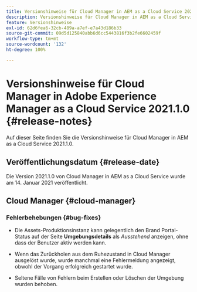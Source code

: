 ```yaml
---
title: Versionshinweise für Cloud Manager in AEM as a Cloud Service 2021.1.0
description: Versionshinweise für Cloud Manager in AEM as a Cloud Service 2021.1.0
feature: Versionshinweise
exl-id: 62d6fea6-32cb-489a-a7ef-e7a43d186b33
source-git-commit: 09d5d125840abb6d6cc5443816f3b2fe6602459f
workflow-type: tm+mt
source-wordcount: '132'
ht-degree: 100%

---
```


# Versionshinweise für Cloud Manager in Adobe Experience Manager as a Cloud Service 2021.1.0 {#release-notes}

Auf dieser Seite finden Sie die Versionshinweise für Cloud Manager in AEM as a Cloud Service 2021.1.0.

## Veröffentlichungsdatum {#release-date}

Die Version 2021.1.0 von Cloud Manager in AEM as a Cloud Service wurde am 14. Januar 2021 veröffentlicht.

## Cloud Manager {#cloud-manager}

### Fehlerbehebungen  {#bug-fixes}

* Die Assets-Produktionsinstanz kann gelegentlich den Brand Portal-Status auf der Seite **Umgebungsdetails** als *Ausstehend* anzeigen, ohne dass der Benutzer aktiv werden kann.

* Wenn das Zurückholen aus dem Ruhezustand in Cloud Manager ausgelöst wurde, wurde manchmal eine Fehlermeldung angezeigt, obwohl der Vorgang erfolgreich gestartet wurde.

* Seltene Fälle von Fehlern beim Erstellen oder Löschen der Umgebung wurden behoben.
